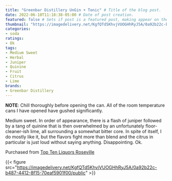 ```yaml
---
title: "Greenbar Distillery UnGin + Tonic" # Title of the blog post.
date: 2022-06-10T11:18:38-05:00 # Date of post creation.
featured: false # Sets if post is a featured post, making appear on the home page side bar.
thumbnail: "https://imagedelivery.net/KgfQTd5KhvjVUOGHhRyJ5A/0a92b22c-b487-4412-8f15-70eaf5901f00/thumb"
categories:
- soda
ratings:
- Ok
tags:
- Medium Sweet
- Herbal
- Juniper
- Quinine
- Fruit
- Citrus
- Lime
brands:
- Greenbar Distillery
---
```


**NOTE**: Chill thoroughly before opening the can. All of the room temperature cans I have opened have gushed significantly.

Medium sweet. In order of appearance, there is a flash of juniper followed by a tang of quinine that is then overwhelmed by an unfortunately floor-cleaner-ish lime, all surrounding a somewhat bitter core. In spite of itself, I do mostly like it, but the flavors fight more than blend and the citrus in particular is just loud without saying anything. Disappointing. Ok.

Purchased from [Top Ten Liquors Roseville](https://toptenliquors.com)

{{< figure src="https://imagedelivery.net/KgfQTd5KhvjVUOGHhRyJ5A/0a92b22c-b487-4412-8f15-70eaf5901f00/public" >}}

